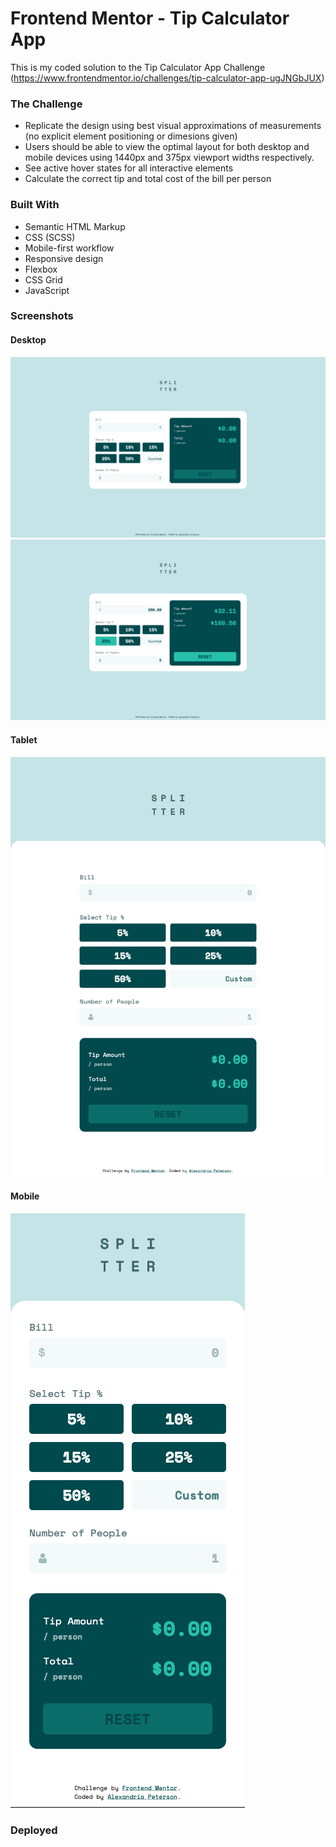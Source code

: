# Frontend Mentor - Tip Calculator App

This is my coded solution to the Tip Calculator App Challenge (https://www.frontendmentor.io/challenges/tip-calculator-app-ugJNGbJUX)


### The Challenge
 - Replicate the design using best visual approximations of measurements (no explicit element positioning or dimesions given) 
- Users should be able to view the optimal layout for both desktop and mobile devices using 1440px and 375px viewport widths respectively.
- See active hover states for all interactive elements
- Calculate the correct tip and total cost of the bill per person


### Built With
- Semantic HTML Markup
- CSS (SCSS)
- Mobile-first workflow
- Responsive design
- Flexbox
- CSS Grid
- JavaScript


### Screenshots

#### Desktop
![Desktop](./Screenshots/desktop.png)
![Desktop Active](./Screenshots/desktop-active.png)

#### Tablet
![Desktop Alt](./Screenshots/tablet.png)

#### Mobile
![Mobile](./Screenshots/mobile.png)


### Deployed

